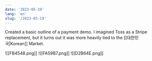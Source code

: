 ```yaml
---
date: '2023-05-19'
lang: 'en'
slug: '/2023-05-19'
---
```


Created a basic outline of a payment demo. I imagined Toss as a Stripe replacement, but it turns out it was more heavily tied to the [[대한민국|Korean]] Market.

![[FB4548.png]]
![[FA59B7.png]]
![[D2B64E.png]]
